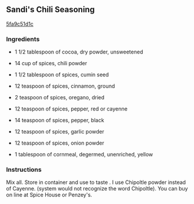 ## Sandi's Chili Seasoning

[5fa9c51d1c](http://www.food.com/recipe/sandis-chili-seasoning-338058)

### Ingredients

 - 1 1/2 tablespoon of cocoa, dry powder, unsweetened

 - 14 cup of spices, chili powder

 - 1 1/2 tablespoon of spices, cumin seed

 - 12 teaspoon of spices, cinnamon, ground

 - 2 teaspoon of spices, oregano, dried

 - 12 teaspoon of spices, pepper, red or cayenne

 - 14 teaspoon of spices, pepper, black

 - 12 teaspoon of spices, garlic powder

 - 12 teaspoon of spices, onion powder

 - 1 tablespoon of cornmeal, degermed, unenriched, yellow

### Instructions

Mix all. Store in container and use to taste . I use Chipoltle powder instead of Cayenne. (system would not recognize the word Chipoltle). You can buy on line at Spice House or Penzey's.